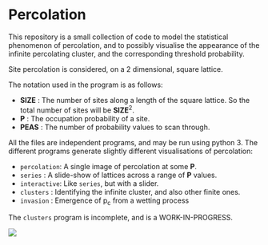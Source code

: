 Percolation
===========

This repository is a small collection of code to model the statistical phenomenon of percolation, and to possibly visualise the appearance of the infinite percolating cluster, and the corresponding threshold probability.

Site percolation is considered, on a 2 dimensional, square lattice.

The notation used in the program is as follows:

 * **SIZE** : The number of sites along a length of the square lattice. So the total number of sites will be **SIZE**<sup>2</sup>.
 * **P** : The occupation probability of a site.
 * **PEAS** : The number of probability values to scan through.


All the files are independent programs, and may be run using python 3. The different programs generate slightly different visualisations of percolation:

 * `percolation`: A single image of percolation at some **P**.
 * `series`     : A slide-show of lattices across a range of **P** values.
 * `interactive`: Like `series`, but with a slider.
 * `clusters`   : Identifying the infinite cluster, and also other finite ones.
 * `invasion`   : Emergence of p<sub>c</sub> from a wetting process

The `clusters` program is incomplete, and is a WORK-IN-PROGRESS.

![](./line_invasion.png)
